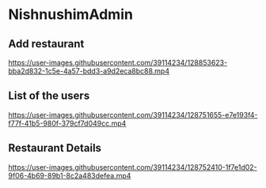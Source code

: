
# NishnushimAdmin


## Add restaurant



https://user-images.githubusercontent.com/39114234/128853623-bba2d832-1c5e-4a57-bdd3-a9d2eca8bc88.mp4


## List of the users


https://user-images.githubusercontent.com/39114234/128751655-e7e193f4-f77f-41b5-980f-379cf7d049cc.mp4



## Restaurant Details


https://user-images.githubusercontent.com/39114234/128752410-1f7e1d02-9f06-4b69-89b1-8c2a483defea.mp4


